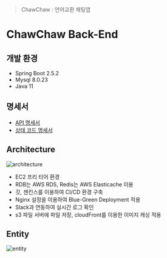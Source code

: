 > ChawChaw : 언어교환 채팅앱

# ChawChaw Back-End

## 개발 환경

- Spring Boot 2.5.2
- Mysql 8.0.23
- Java 11

## 명세서

- [API 명세서](https://www.notion.so/API-62e9756e88b5422682e06d773d51c0f2)
- [상태 코드 명세서](https://dog-particle-e37.notion.site/3aa3c172f4a94897b9fab6faa1af61ba)

## Architecture

![architecture](https://user-images.githubusercontent.com/50051656/140650764-0eb0ec31-1087-4e51-9f9d-adda561f6050.jpeg)

- EC2 프리 티어 환경
- RDB는 AWS RDS, Redis는 AWS Elasticache 이용
- 깃, 젠킨스를 이용하여 CI/CD 환경 구축
- Nginx 설정을 이용하여 Blue-Green Deployment 적용
- Slack과 연동하여 실시간 로그 확인
- s3 파일 서버에 파일 저장, cloudFront를 이용한 이미지 캐싱 적용

## Entity

![entity](https://user-images.githubusercontent.com/50051656/140650766-1a65d3a1-4a21-4635-87da-8cd9c91a0a78.png)